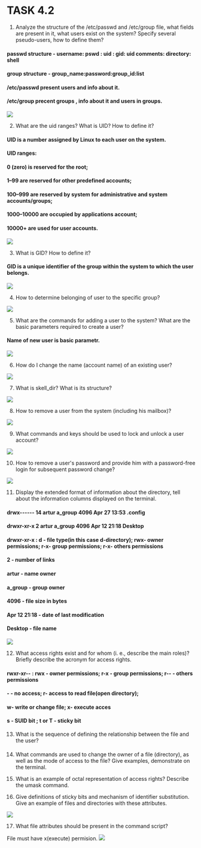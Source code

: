 # TASK 4.2



1) Analyze the structure of the /etc/passwd and /etc/group file, what fields are present in it, what users exist on the system? Specify several pseudo-users, how to define them?

#### passwd structure - username: pswd : uid : gid: uid comments: directory: shell
#### group structure - group_name:password:group_id:list
#### /etc/passwd present users and info about it.
#### /etc/group  precent groups , info about it and users in groups.


![](https://github.com/ArturMaksymchuk/materialsEpam/blob/master/m4/task2/1.png)

2) What are the uid ranges? What is UID? How to define it?

#### UID is a number assigned by Linux to each user on the system. 
#### UID ranges:
#### 0 (zero) is reserved for the root;
#### 1–99 are reserved for other predefined accounts;
#### 100–999 are reserved by system for administrative and system accounts/groups;
#### 1000–10000 are occupied by applications account;
#### 10000+ are used for user accounts.

![](https://github.com/ArturMaksymchuk/materialsEpam/blob/master/m4/task2/2.png)

3) What is GID? How to define it?

#### GID is a unique identifier of the group within the system to which the user belongs.

![](https://github.com/ArturMaksymchuk/materialsEpam/blob/master/m4/task2/3.png)

4) How to determine belonging of user to the specific group?

![](https://github.com/ArturMaksymchuk/materialsEpam/blob/master/m4/task2/4.png)

5) What are the commands for adding a user to the system? What are the basic parameters required to create a user?

#### Name of new user is basic parametr.

![](https://github.com/ArturMaksymchuk/materialsEpam/blob/master/m4/task2/5.png)

6) How do I change the name (account name) of an existing user?

![](https://github.com/ArturMaksymchuk/materialsEpam/blob/master/m4/task2/6.png)

7) What is skell_dir? What is its structure?

![](https://github.com/ArturMaksymchuk/materialsEpam/blob/master/m4/task2/7.png)

8) How to remove a user from the system (including his mailbox)?

![](https://github.com/ArturMaksymchuk/materialsEpam/blob/master/m4/task2/8.png)

9) What commands and keys should be used to lock and unlock a user account?

![](https://github.com/ArturMaksymchuk/materialsEpam/blob/master/m4/task2/9.png)

10) How to remove a user's password and provide him with a password-free login for subsequent password change?

![](https://github.com/ArturMaksymchuk/materialsEpam/blob/master/m4/task2/10.png)

11) Display the extended format of information about the directory, tell about the information columns displayed on the terminal.

#### drwx------ 14 artur a_group 4096 Apr 27 13:53 .config
#### drwxr-xr-x  2 artur a_group 4096 Apr 12 21:18 Desktop
#### drwxr-xr-x : d - file type(in this case d-directory); rwx- owner permissions; r-x- group permissions; r-x- others permissions  
#### 2 - number of links
#### artur - name owner
#### a_group - group owner
#### 4096 - file size in bytes
#### Apr 12 21:18 - date of last modification
#### Desktop - file name

![](https://github.com/ArturMaksymchuk/materialsEpam/blob/master/m4/task2/11.png)

12) What access rights exist and for whom (i. e., describe the main roles)? Briefly describe the acronym for access rights.

#### rwxr-xr-- : rwx - owner permissions; r-x - group permissions; r-- - others permissions
####  - - no access; r- access to read file(open directory);
#### w- write or change file; x- execute acces  
#### s - SUID bit ; t or T - sticky bit

13) What is the sequence of defining the relationship between the file and the user?

####
####

14) What commands are used to change the owner of a file (directory), as well as the mode of access to the file? Give examples, demonstrate on the terminal.



15) What is an example of octal representation of access rights? Describe the umask command.



16) Give definitions of sticky bits and mechanism of identifier substitution. Give an example of files and directories with these attributes.

![](https://github.com/ArturMaksymchuk/materialsEpam/blob/master/m4/task2/16.png)

17) What file attributes should be present in the command script?

File must have x(execute) permision.
![](https://github.com/ArturMaksymchuk/materialsEpam/blob/master/m4/task2/17.png)

